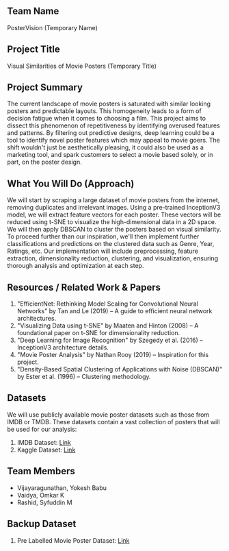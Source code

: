 ## Team Name
PosterVision (Temporary Name)

## Project Title
Visual Similarities of Movie Posters (Temporary Title)

## Project Summary
The current landscape of movie posters is saturated with similar looking posters and predictable layouts. This homogeneity leads to a form of decision fatigue when it comes to choosing a film. This project aims to dissect this phenomenon of repetitiveness by identifying overused features and patterns. By filtering out predictive designs, deep learning could be a tool to identify novel poster features which may appeal to movie goers. The shift wouldn't just be aesthetically pleasing, it could also be used as a marketing tool, and spark customers to select a movie based solely, or in part, on the poster design. 

## What You Will Do (Approach)
We will start by scraping a large dataset of movie posters from the internet, removing duplicates and irrelevant images. Using a pre-trained InceptionV3 model, we will extract feature vectors for each poster. These vectors will be reduced using t-SNE to visualize the high-dimensional data in a 2D space. We will then apply DBSCAN to cluster the posters based on visual similarity. To proceed further than our inspiration, we'll then implement further classifications and predictions on the clustered data such as Genre, Year, Ratings, etc. Our implementation will include preprocessing, feature extraction, dimensionality reduction, clustering, and visualization, ensuring thorough analysis and optimization at each step.

## Resources / Related Work & Papers
1. "EfficientNet: Rethinking Model Scaling for Convolutional Neural Networks" by Tan and Le (2019) – A guide to efficient neural network architectures.
2. "Visualizing Data using t-SNE" by Maaten and Hinton (2008) – A foundational paper on t-SNE for dimensionality reduction.
3. "Deep Learning for Image Recognition" by Szegedy et al. (2016) – InceptionV3 architecture details.
4. "Movie Poster Analysis" by Nathan Rooy (2019) – Inspiration for this project.
5. "Density-Based Spatial Clustering of Applications with Noise (DBSCAN)" by Ester et al. (1996) – Clustering methodology.

## Datasets
We will use publicly available movie poster datasets such as those from IMDB or TMDB. These datasets contain a vast collection of posters that will be used for our analysis:
1. IMDB Dataset: [Link](https://developer.imdb.com/non-commercial-datasets/)
2. Kaggle Dataset: [Link](https://www.kaggle.com/datasets/rezaunderfit/48k-imdb-movies-with-posters)


## Team Members
- Vijayaragunathan, Yokesh Babu
- Vaidya, Omkar K
- Rashid, Syfuddin M

## Backup Dataset
1. Pre Labelled Movie Poster Dataset: [Link](https://www.cs.ccu.edu.tw/~wtchu/projects/MoviePoster/index.html)
